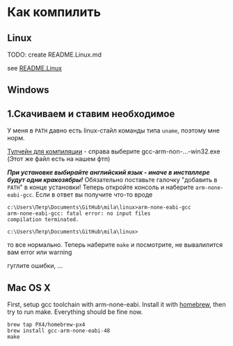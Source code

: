 Как компилить
=====

Linux
-----

TODO: create README.Linux.md

see [README.Linux](README.Linux.md)


Windows
-----

1.Скачиваем и ставим необходимое
---

У меня в `PATH` давно есть linux-стайл команды типа `uname`, поэтому мне норм.

[Тулчейн для компиляции](https://launchpad.net/gcc-arm-embedded) - справа выберите gcc-arm-non-...-win32.exe (Этот же файл есть на нашем фтп)

***При установке выбирайте английский язык - иначе в инсталлере будут одни кракозябры!*** Обязательно поставьте галочку "добавить в `PATH`" в конце установки! Теперь откройте консоль и наберите `arm-none-eabi-gcc`. Если в ответ вы получите что-то вроде 

```
c:\Users\Петр\Documents\GitHub\mila\linux>arm-none-eabi-gcc
arm-none-eabi-gcc: fatal error: no input files
compilation terminated.

c:\Users\Петр\Documents\GitHub\mila\linux>
```
то все нормально. Теперь наберите `make` и посмотрите, не вывалилится вам error или warning

гуглите ошибки, ...


Mac OS X
-----

First, setup gcc toolchain with arm-none-eabi. Install it with [homebrew](http://brew.sh), then try to run make. Everything should be fine now.
```
brew tap PX4/homebrew-px4
brew install gcc-arm-none-eabi-48
make
```
